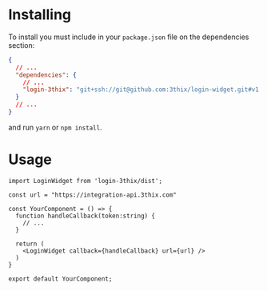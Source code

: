 # Installing

To install you must include in your ``package.json`` file on the dependencies section:
```json
{
  // ...
  "dependencies": {
    // ...
    "login-3thix": "git+ssh://git@github.com:3thix/login-widget.git#v1.0.6"
  }
  // ...
}
```

and run ``yarn`` or ``npm install``.

# Usage

```tsx
import LoginWidget from 'login-3thix/dist';

const url = "https://integration-api.3thix.com"

const YourComponent = () => {
  function handleCallback(token:string) {
    // ...
  }

  return (
    <LoginWidget callback={handleCallback} url={url} />
  )
}

export default YourComponent;
```

